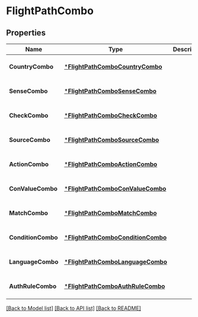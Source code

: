 # FlightPathCombo

## Properties
Name | Type | Description | Notes
------------ | ------------- | ------------- | -------------
**CountryCombo** | [***FlightPathComboCountryCombo**](flightPath_Combo_CountryCombo.md) |  | [optional] [default to null]
**SenseCombo** | [***FlightPathComboSenseCombo**](flightPath_Combo_SenseCombo.md) |  | [optional] [default to null]
**CheckCombo** | [***FlightPathComboCheckCombo**](flightPath_Combo_CheckCombo.md) |  | [optional] [default to null]
**SourceCombo** | [***FlightPathComboSourceCombo**](flightPath_Combo_SourceCombo.md) |  | [optional] [default to null]
**ActionCombo** | [***FlightPathComboActionCombo**](flightPath_Combo_ActionCombo.md) |  | [optional] [default to null]
**ConValueCombo** | [***FlightPathComboConValueCombo**](flightPath_Combo_ConValueCombo.md) |  | [optional] [default to null]
**MatchCombo** | [***FlightPathComboMatchCombo**](flightPath_Combo_MatchCombo.md) |  | [optional] [default to null]
**ConditionCombo** | [***FlightPathComboConditionCombo**](flightPath_Combo_conditionCombo.md) |  | [optional] [default to null]
**LanguageCombo** | [***FlightPathComboLanguageCombo**](flightPath_Combo_languageCombo.md) |  | [optional] [default to null]
**AuthRuleCombo** | [***FlightPathComboAuthRuleCombo**](flightPath_Combo_AuthRuleCombo.md) |  | [optional] [default to null]

[[Back to Model list]](../README.md#documentation-for-models) [[Back to API list]](../README.md#documentation-for-api-endpoints) [[Back to README]](../README.md)

